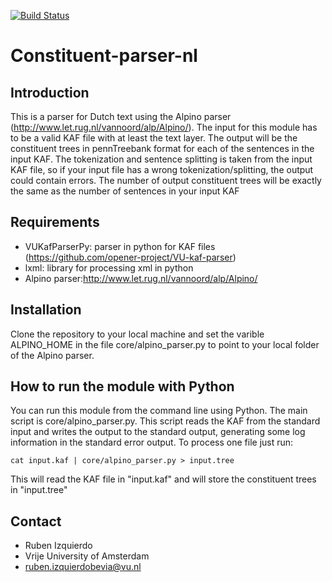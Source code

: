 [![Build Status](https://drone.io/github.com/opener-project/constituent-parser-base/status.png)](https://drone.io/github.com/opener-project/constituent-parser-base/latest)

Constituent-parser-nl
=======

Introduction
------------

This is a parser for Dutch text using the Alpino parser (http://www.let.rug.nl/vannoord/alp/Alpino/). The input for this module has to be a valid
KAF file with at least the text layer. The output will be the constituent trees in pennTreebank format for each of the sentences in the input KAF.
The tokenization and sentence splitting is taken from the input KAF file, so if your input file has a wrong tokenization/splitting, the output could
contain errors. The number of output constituent trees will be exactly the same as the number of sentences in your input KAF

Requirements
-----------
* VUKafParserPy: parser in python for KAF files (https://github.com/opener-project/VU-kaf-parser)
* lxml: library for processing xml in python
* Alpino parser:http://www.let.rug.nl/vannoord/alp/Alpino/

Installation
-----------
Clone the repository to your local machine and set the varible ALPINO_HOME in the file core/alpino_parser.py
to point to your local folder of the Alpino parser.

How to run the module with Python
---------------------------------

You can run this module from the command line using Python. The main script is core/alpino_parser.py. This script reads the KAF from the standard input
and writes the output to the standard output, generating some log information in the standard error output. To process one file just run:
````shell
cat input.kaf | core/alpino_parser.py > input.tree
````

This will read the KAF file in "input.kaf" and will store the constituent trees in "input.tree"


Contact
------
* Ruben Izquierdo
* Vrije University of Amsterdam
* ruben.izquierdobevia@vu.nl
